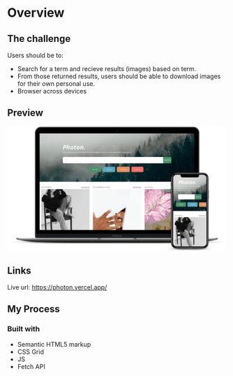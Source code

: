 # Overview

## The challenge

Users should be to: 

- Search for a term and recieve results (images) based on term.
- From those returned results, users should be able to download images for their own personal use.
- Browser across devices

## Preview
<img src="https://github.com/AndyBeable/photon/blob/master/assets/photon.png">

## Links
Live url: https://photon.vercel.app/

## My Process

### Built with

- Semantic HTML5 markup
- CSS Grid
- JS 
- Fetch API
